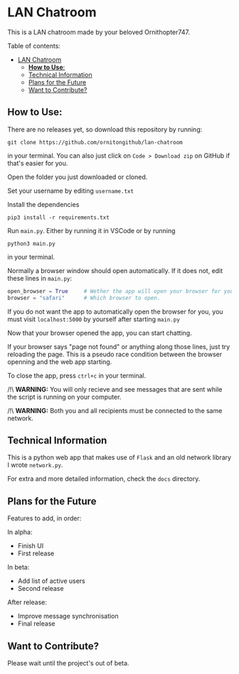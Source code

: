 # LAN Chatroom
This is a LAN chatroom made by your beloved Ornithopter747.

Table of contents:

- [LAN Chatroom](#lan-chatroom)
  - [**How to Use**:](#how-to-use)
  - [Technical Information](#technical-information)
  - [Plans for the Future](#plans-for-the-future)
  - [Want to Contribute?](#want-to-contribute)


## **How to Use**:
There are no releases yet, so download this repository by running:
```
git clone https://github.com/ornitongithub/lan-chatroom
```
in your terminal. You can also just click on `Code > Download zip` on GitHub if that's easier for you.

Open the folder you just downloaded or cloned.

Set your username by editing `username.txt`

Install the dependencies
```
pip3 install -r requirements.txt
```

Run `main.py`. Either by running it in VSCode or by running
```
python3 main.py
```
in your terminal.

Normally a browser window should open automatically. If it does not, edit these lines in `main.py`:
```python
open_browser = True     # Wether the app will open your browser for you
browser = "safari"      # Which browser to open.
```
If you do not want the app to automatically open the browser for you, you must visit `localhost:5000` by yourself after starting `main.py`

Now that your browser opened the app, you can start chatting.

If your browser says "page not found" or anything along those lines, just try reloading the page. This is a pseudo race condition between the browser openning and the web app starting.

To close the app, press `ctrl+c` in your terminal.

/!\ **WARNING:** You will only recieve and see messages that are sent while the script is running on your computer.

/!\ **WARNING:** Both you and all recipients must be connected to the same network.

## Technical Information

This is a python web app that makes use of `Flask` and an old network library I wrote `network.py`.

For extra and more detailed information, check the `docs` directory.

## Plans for the Future

Features to add, in order:

In alpha:
- Finish UI
- First release

In beta:
- Add list of active users
- Second release

After release:
- Improve message synchronisation
- Final release

## Want to Contribute?

Please wait until the project's out of beta.